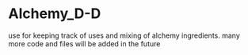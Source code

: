 # Alchemy_D-D
use for keeping track of uses and mixing of alchemy ingredients.
many more code and files will be added in the future
